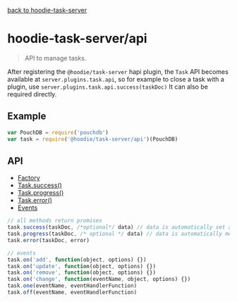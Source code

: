 [back to hoodie-task-server](../README.md)

# hoodie-task-server/api

> API to manage tasks.

After registering the `@hoodie/task-server` hapi plugin, the `Task` API becomes available at `server.plugins.task.api`, so for example to close a task with a plugin, use `server.plugins.task.api.success(taskDoc)` It can also be required directly.

## Example

```js
var PouchDB = require('pouchdb')
var task = require('@hoodie/task-server/api')(PouchDB)
```

## API

- [Factory](#factory)
- [Task.success()](#tasksuccess)
- [Task.progress()](#taskprogress)
- [Task.error()](#taskerror)
- [Events](#events)



```js
// all methods return promises
task.success(taskDoc, /*optional*/ data) // data is automatically set as additional property of the task doc
task.progress(taskDoc, /* optional */ data) // data is automatically merged with defaults to push a progress state into the task doc
task.error(taskDoc, error)

// events
task.on('add', function(object, options) {})
task.on('update', function(object, options) {})
task.on('remove', function(object, options) {})
task.on('change', function(eventName, object, options) {})
task.one(eventName, eventHandlerFunction)
task.off(eventName, eventHandlerFunction)
```
